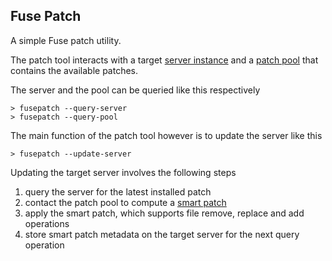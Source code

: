 ## Fuse Patch

A simple Fuse patch utility.

The patch tool interacts with a target [server instance](tool/src/main/java/com/redhat/fuse/patch/ServerInstance.java) and a [patch pool](tool/src/main/java/com/redhat/fuse/patch/PatchPool.java) that contains the available patches.

The server and the pool can be queried like this respectively

```
> fusepatch --query-server
> fusepatch --query-pool 
```

The main function of the patch tool however is to update the server like this

```
> fusepatch --update-server
```

Updating the target server involves the following steps

1. query the server for the latest installed patch
2. contact the patch pool to compute a [smart patch](tool/src/main/java/com/redhat/fuse/patch/SmartPatch.java)
3. apply the smart patch, which supports file remove, replace and add operations
4. store smart patch metadata on the target server for the next query operation
